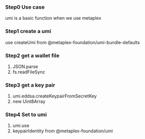 ### Step0 Use case

umi is a basic function when we use metaplex

### Step1 create a umi

use createUmi from @metaplex-foundation/umi-bundle-defaults

### Step2 get a wallet file

1. JSON.parse
2. fs.readFileSync

### Step3 get a key pair

1. umi.eddsa.createKeypairFromSecretKey
2. new Uint8Array

### Step4 Set to umi

1. umi.use
2. keypairIdentity from @metaplex-foundation/umi
